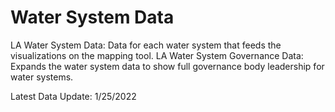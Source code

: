 # Water System Data
LA Water System Data: Data for each water system that feeds the visualizations on the mapping tool.
LA Water System Governance Data: Expands the water system data to show full governance body leadership for water systems. 

Latest Data Update: 1/25/2022
